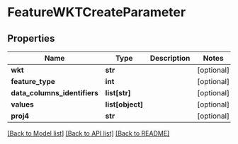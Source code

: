 # FeatureWKTCreateParameter

## Properties
Name | Type | Description | Notes
------------ | ------------- | ------------- | -------------
**wkt** | **str** |  | [optional] 
**feature_type** | **int** |  | [optional] 
**data_columns_identifiers** | **list[str]** |  | [optional] 
**values** | **list[object]** |  | [optional] 
**proj4** | **str** |  | [optional] 

[[Back to Model list]](../README.md#documentation-for-models) [[Back to API list]](../README.md#documentation-for-api-endpoints) [[Back to README]](../README.md)


